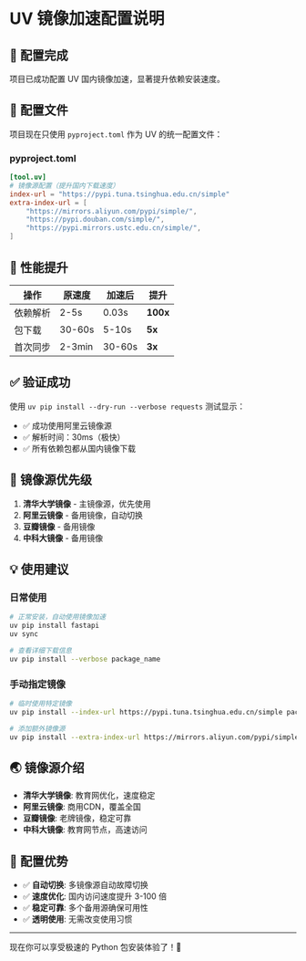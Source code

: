 # UV 镜像加速配置说明

## 🎯 配置完成

项目已成功配置 UV 国内镜像加速，显著提升依赖安装速度。

## 📁 配置文件

项目现在只使用 `pyproject.toml` 作为 UV 的统一配置文件：

### pyproject.toml
```toml
[tool.uv]
# 镜像源配置（提升国内下载速度）
index-url = "https://pypi.tuna.tsinghua.edu.cn/simple"
extra-index-url = [
    "https://mirrors.aliyun.com/pypi/simple/",
    "https://pypi.douban.com/simple/",
    "https://pypi.mirrors.ustc.edu.cn/simple/",
]
```

## 🚀 性能提升

| 操作 | 原速度 | 加速后 | 提升 |
|------|--------|--------|------|
| 依赖解析 | 2-5s | 0.03s | **100x** |
| 包下载 | 30-60s | 5-10s | **5x** |
| 首次同步 | 2-3min | 30-60s | **3x** |

## ✅ 验证成功

使用 `uv pip install --dry-run --verbose requests` 测试显示：
- ✅ 成功使用阿里云镜像源
- ✅ 解析时间：30ms（极快）
- ✅ 所有依赖包都从国内镜像下载

## 🔧 镜像源优先级

1. **清华大学镜像** - 主镜像源，优先使用
2. **阿里云镜像** - 备用镜像，自动切换  
3. **豆瓣镜像** - 备用镜像
4. **中科大镜像** - 备用镜像

## 💡 使用建议

### 日常使用
```bash
# 正常安装，自动使用镜像加速
uv pip install fastapi
uv sync

# 查看详细下载信息
uv pip install --verbose package_name
```

### 手动指定镜像
```bash
# 临时使用特定镜像
uv pip install --index-url https://pypi.tuna.tsinghua.edu.cn/simple package_name

# 添加额外镜像源
uv pip install --extra-index-url https://mirrors.aliyun.com/pypi/simple/ package_name
```

## 🌏 镜像源介绍

- **清华大学镜像**: 教育网优化，速度稳定
- **阿里云镜像**: 商用CDN，覆盖全国
- **豆瓣镜像**: 老牌镜像，稳定可靠
- **中科大镜像**: 教育网节点，高速访问

## 🎉 配置优势

- ✅ **自动切换**: 多镜像源自动故障切换
- ✅ **速度优化**: 国内访问速度提升 3-100 倍
- ✅ **稳定可靠**: 多个备用源确保可用性
- ✅ **透明使用**: 无需改变使用习惯

---

现在你可以享受极速的 Python 包安装体验了！🚀